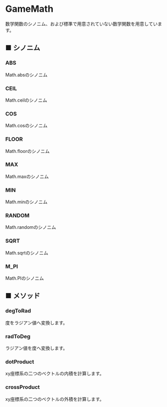 # GameMath

数学関数のシノニム、および標準で用意されていない数学関数を用意しています。

## ■ シノニム
### ABS
Math.absのシノニム

### CEIL
Math.ceilのシノニム

### COS
Math.cosのシノニム

### FLOOR
Math.floorのシノニム

### MAX
Math.maxのシノニム

### MIN
Math.minのシノニム

### RANDOM
Math.randomのシノニム

### SQRT
Math.sqrtのシノニム

### M_PI
Math.PIのシノニム


## ■ メソッド

### degToRad
度をラジアン値へ変換します。

### radToDeg
ラジアン値を度へ変換します。

### dotProduct
xy座標系の二つのベクトルの内積を計算します。

### crossProduct
xy座標系の二つのベクトルの外積を計算します。

